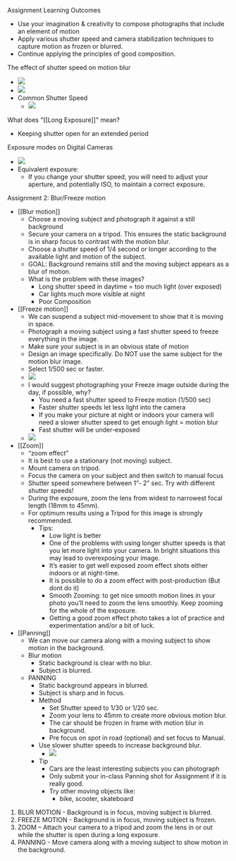 Assignment Learning Outcomes
* Use your imagination & creativity to compose photographs that include an element of motion
* Apply various shutter speed and camera stabilization techniques to capture motion as frozen or blurred.
* Continue applying the principles of good composition. 

The effect of shutter speed on motion blur
* ![](Pasted%20image%2020251007222222.png)
* ![](Pasted%20image%2020251007222235.png)
* Common Shutter Speed
	* ![](Pasted%20image%2020251007222243.png)

What does "[[Long Exposure]]" mean?
* Keeping shutter open for an extended period

Exposure modes on Digital Cameras
* ![](Pasted%20image%2020251007222446.png)
* Equivalent exposure:
	* If you change your shutter speed, you will need to adjust your aperture, and potentially ISO, to maintain a correct exposure.

Assignment 2: Blur/Freeze motion
* [[Blur motion]]
	* Choose a moving subject and photograph it against a still background
	* Secure your camera on a tripod. This ensures the static background is in sharp focus to contrast with the motion blur.
	* Choose a shutter speed of 1/4 second or longer according to the available light and motion of the subject.
	* GOAL: Background remains still and the moving subject appears as a blur of motion.
	* What is the problem with these images?
		* Long shutter speed in daytime = too much light (over exposed)
		* Car lights much more visible at night
		* Poor Composition
* [[Freeze motion]]
	* We can suspend a subject mid-movement to show that it is moving in space.
	* Photograph a moving subject using a fast shutter speed to freeze everything in the image.
	* Make sure your subject is in an obvious state of motion
	* Design an image specifically. Do NOT use the same subject for the motion blur image.
	* Select 1/500 sec or faster.
	* ![](Pasted%20image%2020251007223351.png)
	* I would suggest photographing your Freeze image outside during the day, if possible, why?
		* You need a fast shutter speed to Freeze motion (1/500 sec)
		* Faster shutter speeds let less light into the camera
		* If you make your picture at night or indoors your camera will need a slower shutter speed to get enough light = motion blur
		* Fast shutter will be under-exposed
	* ![](Pasted%20image%2020251007223558.png)
* [[Zoom]]
	* “zoom effect”
	* It is best to use a stationary (not moving) subject.
	* Mount camera on tripod.
	* Focus the camera on your subject and then switch to manual focus
	* Shutter speed somewhere between 1”- 2” sec. Try with different shutter speeds!
	* During the exposure, zoom the lens from widest to narrowest focal length (18mm to 45mm).
	* For optimum results using a Tripod for this image is strongly recommended.
		* Tips:
			* Low light is better
			* One of the problems with using longer shutter speeds is that you let more light into your camera. In bright situations this may lead to overexposing your image.
			* It’s easier to get well exposed zoom effect shots either indoors or at night-time.
			* It is possible to do a zoom effect with post-production (But dont do it)
			* Smooth Zooming: to get nice smooth motion lines in your photo you’ll need to zoom the lens smoothly. Keep zooming for the whole of the exposure.
			* Getting a good zoom effect photo takes a lot of practice and experimentation and/or a bit of luck.
* [[Panning]]
	* We can move our camera along with a moving subject to show motion in the background.
	* Blur motion
		* Static background is clear with no blur. 
		* Subject is blurred.
	* PANNING
		* Static background appears in blurred. 
		* Subject is sharp and in focus.
		* Method
			* Set Shutter speed to 1/30 or 1/20 sec.
			* Zoom your lens to 45mm to create more obvious motion blur.  
			* The car should be frozen in frame with motion blur in background.
			* Pre focus on spot in road (optional) and set focus to Manual.
		* Use slower shutter speeds to increase background blur.
			* ![](Pasted%20image%2020251007225122.png)
		* Tip
			* Cars are the least interesting subjects you can photograph
			* Only submit your in-class Panning shot for Assignment if it is really good.
			* Try other moving objects like:
				* bike, scooter, skateboard

1. BLUR MOTION - Background is in focus, moving subject is blurred.  
2. FREEZE MOTION - Background is in focus, moving subject is frozen.  
3. ZOOM – Attach your camera to a tripod and zoom the lens in or out  
while the shutter is open during a long exposure.  
4. PANNING - Move camera along with a moving subject to show motion in  
the background.
